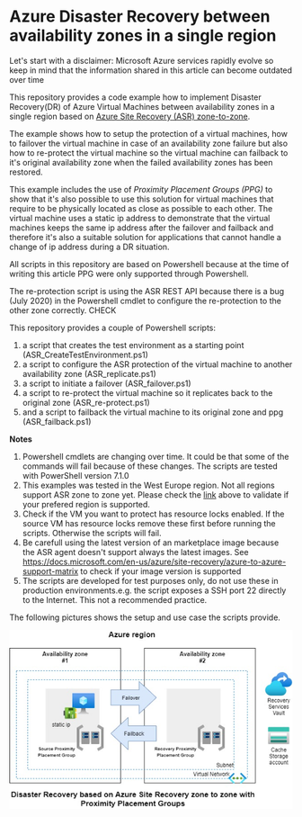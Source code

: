 # Azure Disaster Recovery between availability zones in a single region

Let's start with a disclaimer: Microsoft Azure services rapidly evolve so keep in mind that the information shared in this article can become outdated over time

This repository provides a code example how to implement Disaster Recovery(DR) of Azure Virtual Machines between availability zones in a single region based on [Azure Site Recovery (ASR) zone-to-zone](https://docs.microsoft.com/en-us/azure/site-recovery/azure-to-azure-how-to-enable-zone-to-zone-disaster-recovery). 

The example shows how to setup the protection of a virtual machines, how to failover the virtual machine in case of an availability zone failure but also how to re-protect the virtual machine so the virtual machine can failback to it's original availability zone when the failed availability zones has been restored. 

This example includes the use of *Proximity Placement Groups (PPG)* to show that it's also possible to use this solution for virtual machines that require to be physically located as close as possible to each other. The virtual machine uses a static ip address to demonstrate that the virtual machines keeps the same ip address after the failover and failback and therefore it's also a suitable solution for applications that cannot handle a change of ip address during a DR situation.

All scripts in this repository are based on Powershell because at the time of writing this article PPG were only supported through Powershell. 

The re-protection script is using the ASR REST API because there is a bug (July 2020) in the Powershell cmdlet to configure the re-protection to the other zone correctly. CHECK 

This repository provides a couple of Powershell scripts:
1. a script that creates the test environment as a starting point (ASR_CreateTestEnvironment.ps1)
2. a script to configure the ASR protection of the virtual machine to another availability zone (ASR_replicate.ps1)
3. a script to initiate a failover (ASR_failover.ps1)
4. a script to re-protect the virtual machine so it replicates back to the original zone (ASR_re-protect.ps1)
5. and a script to failback the virtual machine to its original zone and ppg (ASR_failback.ps1) 


**Notes**
1. Powershell cmdlets are changing over time. It could be that some of the commands will fail because of these changes. The scripts are tested with PowerShell version 7.1.0
2. This examples was tested in the West Europe region. Not all regions support ASR zone to zone yet. Please check the [link](https://docs.microsoft.com/en-us/azure/site-recovery/azure-to-azure-how-to-enable-zone-to-zone-disaster-recovery) above to validate if your prefered region is supported.
3. Check if the VM you want to protect has resource locks enabled. If the source VM has resource locks remove these first before running the scripts. Otherwise the scripts will fail. 
4. Be carefull using the latest version of an marketplace image because the ASR agent doesn't support always the latest images. See https://docs.microsoft.com/en-us/azure/site-recovery/azure-to-azure-support-matrix to check if your image version is supported
5. The scripts are developed for test purposes only, do not use these in production environments.e.g. the script exposes a SSH port 22 directly to the Internet. This not a recommended practice.

The following pictures shows the setup and use case the scripts provide.

![Picture of test setup](/images/DRinasingleregion.jpg)
